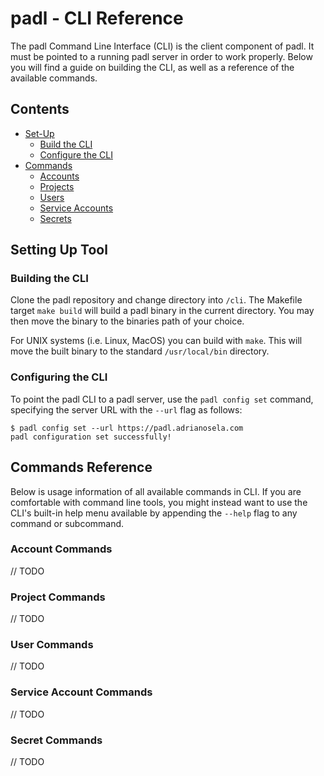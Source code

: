 # padl - CLI Reference

The padl Command Line Interface (CLI) is the client component of padl. It must be pointed to a running padl server in order to work properly. Below you will find a guide on building the CLI, as well as a reference of the available commands.

## Contents

* [Set-Up](#setting-up-tool)
	* [Build the CLI](#building-the-cli)
	* [Configure the CLI](#configuring-the-cli)
* [Commands](#commands-reference)
	* [Accounts](#account-commands)
	* [Projects](#project-commands)
	* [Users](#user-commands)
	* [Service Accounts](#service-account-commands)
	* [Secrets](#secret-commands)

## Setting Up Tool

### Building the CLI

Clone the padl repository and change directory into `/cli`. The Makefile target `make build` will build a padl binary in the current directory. You may then move the binary to the binaries path of your choice.

For UNIX systems (i.e. Linux, MacOS) you can build with `make`. This will move the built binary to the standard `/usr/local/bin` directory.

### Configuring the CLI

To point the padl CLI to a padl server, use the `padl config set` command, specifying the server URL with the `--url` flag as follows:

```
$ padl config set --url https://padl.adrianosela.com
padl configuration set successfully!
```

## Commands Reference

Below is usage information of all available commands in CLI. If you are comfortable with command line tools, you might instead want to use the CLI's built-in help menu available by appending the `--help` flag to any command or subcommand.

### Account Commands

// TODO

### Project Commands

// TODO

### User Commands

// TODO

### Service Account Commands

// TODO

### Secret Commands

// TODO